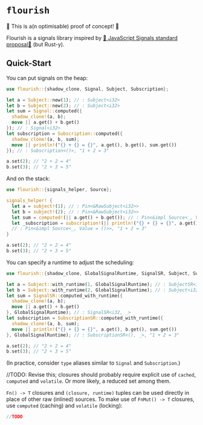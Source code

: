 # `flourish`

🚧 This is a(n optimisable) proof of concept! 🚧

Flourish is a signals library inspired by [🚦 JavaScript Signals standard proposal🚦](https://github.com/tc39/proposal-signals?tab=readme-ov-file#-javascript-signals-standard-proposal) (but Rust-y).

## Quick-Start

You can put signals on the heap:

```rust
use flourish::{shadow_clone, Signal, Subject, Subscription};

let a = Subject::new(1); // : Subject<i32>
let b = Subject::new(2); // : Subject<i32>
let sum = Signal::computed({
  shadow_clone!(a, b);
  move || a.get() + b.get()
}); // : Signal<i32>
let subscription = Subscription::computed({
  shadow_clone!(a, b, sum);
  move || println!("{} + {} = {}", a.get(), b.get(), sum.get())
}); // : Subscription<()>, "1 + 2 = 3"

a.set(2); // "2 + 2 = 4"
b.set(3); // "2 + 3 = 5"
```

And on the stack:

```rust
use flourish::{signals_helper, Source};

signals_helper! {
  let a = subject!(1); // : Pin<&RawSubject<i32>>
  let b = subject!(2); // : Pin<&RawSubject<i32>>
  let sum = computed!(|| a.get() + b.get()); // : Pin<&impl Source<_, Value = i32>>
  let _subscription = subscription!(|| println!("{} + {} = {}", a.get(), b.get(), sum.get()));
  // : Pin<&impl Source<_, Value = ()>>, "1 + 2 = 3"
}

a.set(2); // "2 + 2 = 4"
b.set(3); // "2 + 3 = 5"
```

You can specify a runtime to adjust the scheduling:

```rust
use flourish::{shadow_clone, GlobalSignalRuntime, SignalSR, Subject, SubscriptionSR};

let a = Subject::with_runtime(1, GlobalSignalRuntime); // : SubjectSR<i32, _>
let b = Subject::with_runtime(2, GlobalSignalRuntime); // : Subject<i32, _>
let sum = SignalSR::computed_with_runtime({
  shadow_clone!(a, b);
  move || a.get() + b.get()
}, GlobalSignalRuntime); // : SignalSR<i32, _>
let subscription = SubscriptionSR::computed_with_runtime({
  shadow_clone!(a, b, sum);
  move || println!("{} + {} = {}", a.get(), b.get(), sum.get())
}, GlobalSignalRuntime); // : SubscriptionSR<(), _>, "1 + 2 = 3"

a.set(2); // "2 + 2 = 4"
b.set(3); // "2 + 3 = 5"
```

(In practice, consider `type` aliases similar to `Signal` and `Subscription`.)

//TODO: Revise this; closures should probably require explicit use of `cached`, `computed` and `volatile`. Or more likely, a reduced set among them.

`Fn() -> T` closures and `(closure, runtime)` tuples can be used directly in place of other raw (inlined) sources. To make use of `FnMut() -> T` closures, use `computed` (caching) and `volatile` (locking):

```rust
//TODO
```
